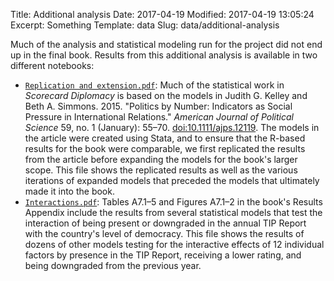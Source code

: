 Title: Additional analysis
Date: 2017-04-19
Modified: 2017-04-19 13:05:24
Excerpt: Something
Template: data
Slug: data/additional-analysis

Much of the analysis and statistical modeling run for the project did not end up in the final book. Results from this additional analysis is available in two different notebooks:

- [`Replication and extension.pdf`](/files/pdfs/Replication%20and%20extension.pdf): Much of the statistical work in *Scorecard Diplomacy* is based on the models in Judith G. Kelley and Beth A. Simmons. 2015. "Politics by Number: Indicators as Social Pressure in International Relations." *American Journal of Political Science* 59, no. 1 (January): 55–70. [doi:10.1111/ajps.12119](http://dx.doi.org/10.1111/ajps.12119). The models in the article were created using Stata, and to ensure that the R-based results for the book were comparable, we first replicated the results from the article before expanding the models for the book's larger scope. This file shows the replicated results as well as the various iterations of expanded models that preceded the models that ultimately made it into the book.
- [`Interactions.pdf`](/files/pdfs/Interactions%20by%20treatment.pdf): Tables A7.1–5 and Figures A7.1–2 in the book's Results Appendix include the results from several statistical models that test the interaction of being present or downgraded in the annual TIP Report with the country's level of democracy. This file shows the results of dozens of other models testing for the interactive effects of 12 individual factors by presence in the TIP Report, receiving a lower rating, and being downgraded from the previous year.
